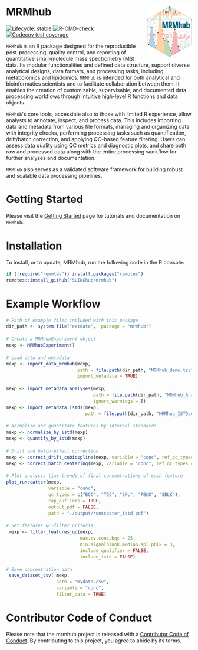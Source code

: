 # MRMhub <a href="https://slinghub.github.io/mrmhub/"><img src="man/figures/logo.svg" alt="mrmhub website" align="right" height="139"/></a>

<!-- badges: start -->

[![Lifecycle: stable](https://img.shields.io/badge/lifecycle-stable-brightgreen.svg)](https://lifecycle.r-lib.org/articles/stages.html) [![R-CMD-check](https://github.com/SLINGhub/mrmhub/actions/workflows/R-CMD-check.yaml/badge.svg)](https://github.com/SLINGhub/mrmhub/actions/workflows/R-CMD-check.yaml) [![Codecov test coverage](https://codecov.io/gh/slinghub/mrmhub/branch/main/graph/badge.svg)](https://app.codecov.io/gh/slinghub/mrmhub?branch=main)

<!-- badges: end -->

`MRMhub` is an R package designed for the reproducible post-processing, quality control, and reporting of quantitative small-molecule mass spectrometry (MS) data. Its modular functionalities and defined data structure, support diverse analytical designs, data formats, and processing tasks, including metabolomics and lipidomics. `MRMhub` is intended for both analytical and bioinformatics scientists and to facilitate collaboration between them. It enables the creation of customizable, supervisable, and documented data processing workflows through intuitive high-level R functions and data objects.

`MRMhub`'s core tools, accessible also to those with limited R experience, allow analysts to annotate, inspect, and process data. This includes importing data and metadata from various file formats, managing and organizing data with integrity checks, performing processing tasks such as quantification, drift/batch correction, and applying QC-based feature filtering. Users can assess data quality using QC metrics and diagnostic plots, and share both raw and processed data along with the entire processing workflow for further analyses and documentation.

`MRMhub` also serves as a validated software framework for building robust and scalable data processing pipelines.

# Getting Started

Please visit the [Getting Started](https://slinghub.github.io/mrmhub/articles/00_get_started.html) page for tutorials and documentation on `MRMhub`.

# Installation

To install, or to update, MRMhub, run the following code in the R console:

``` r
if (!require("remotes")) install.packages("remotes")
remotes::install_github("SLINGhub/mrmhub")
```

# Example Workflow

``` r
# Path of example files included with this package
dir_path <- system.file("extdata",  package = "mrmhub")

# Create a MRMhubExperiment object
mexp <- MRMhubExperiment()

# Load data and metadata
mexp <- import_data_mrmhub(mexp,
                           path = file.path(dir_path, "MRMhub_demo.tsv"),
                           import_metadata = TRUE)

mexp <- import_metadata_analyses(mexp, 
                                 path = file.path(dir_path, "MRMhub_AnalysesAnnot.csv"), 
                                 ignore_warnings = T)
mexp <- import_metadata_istds(mexp, 
                              path = file.path(dir_path, "MRMhub_ISTDconc.csv"))

# Normalize and quantitate features by internal standards
mexp <- normalize_by_istd(mexp)
mexp <- quantify_by_istd(mexp)

# Drift and batch-effect correction
mexp <- correct_drift_cubicspline(mexp, variable = "conc", ref_qc_types = "BQC")
mexp <- correct_batch_centering(mexp, variable = "conc", ref_qc_types = "BQC")

# Plot analysis time-trends of final concentrations of each feature 
plot_runscatter(mexp,
                variable = "conc",
                qc_types = c("BQC", "TQC", "SPL", "PBLK", "SBLK"),
                cap_outliers = TRUE,
                output_pdf = FALSE,
                path = "./output/runscatter_istd.pdf")

# Set features QC-filter criteria   
 mexp <- filter_features_qc(mexp,
                            max.cv.conc.bqc = 25,
                            min.signalblank.median.spl.pblk = 3,
                            include_qualifier = FALSE,
                            include_istd = FALSE)
 
# Save concentration data
 save_dataset_csv( mexp, 
                   path = "mydata.csv", 
                   variable = "conc", 
                   filter_data = TRUE)
```

# Contributor Code of Conduct

Please note that the mrmhub project is released with a [Contributor Code of Conduct](https://contributor-covenant.org/version/2/0/CODE_OF_CONDUCT.html). By contributing to this project, you agree to abide by its terms.